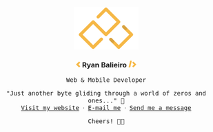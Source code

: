 <p align="center">
    <img src="files/logo.png" alt="Ryan Balieiro" width="150">
</p>

<h3 align="center">
    <img src="files/left-bracket.png" alt="<" width="10">
    Ryan Balieiro
    <img src="files/right-bracket.png" alt="/>" width="18">
</h4>

<p align="center">
    <samp>
        Web & Mobile Developer
    </samp>
</p>

<p align="center">
    <samp>
    "Just another byte gliding through a world of zeros and ones..." 👾️
    <br/>
        <a href="https://ryanbalieiro.com">Visit my website</a> ᐧ
        <a href="mailto:ryanbalieiro@icloud.com">E-mail me</a> ᐧ
        <a href="https://telegram.me/ryanbalieiro">Send me a message</a>
    </samp>
</p>

<p align="center">
    <samp>
       Cheers! 🥂🥂
    </samp>
</p>
